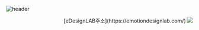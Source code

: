 
![header](https://capsule-render.vercel.app/api?type=Cylinder&color=0:E040FB,100:2FE4ED&height=170&section=header&text=YoungJo&fontSize=50&fontColor=FFFFFF)


<img src="https://emotiondesignlabdotcom.files.wordpress.com/2015/11/edesign_logo_final_last_2.jpg?w=244" align="right">

<p align="right">
[eDesignLAB주소](https://emotiondesignlab.com/)</p>


